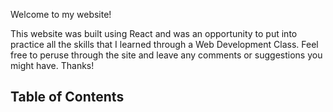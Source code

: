 Welcome to my website! 

This website was built using React and was an opportunity to put into practice all the skills that I learned through a Web Development Class.  Feel free to peruse through the site and leave any comments or suggestions you might have.  Thanks!

## Table of Contents
